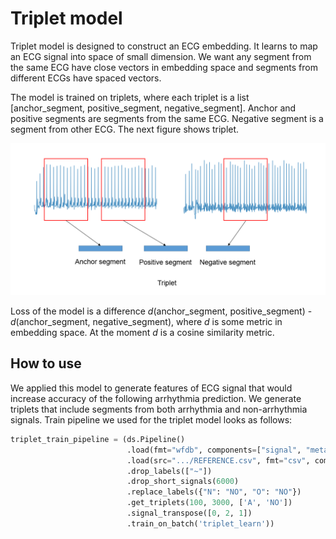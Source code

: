 # Triplet model

Triplet model is designed to construct an ECG embedding. It learns to map an ECG signal into space of small dimension. We want any segment from the same ECG have close vectors in embedding space and segments from different ECGs have spaced vectors. 

The model is trained on triplets, where each triplet is a list [anchor_segment, positive_segment, negative_segment]. Anchor and positive segments are segments from the same ECG. Negative segment is a segment from other ECG. The next figure shows triplet.

![image](triplet.PNG)

Loss of the model is a difference *d*(anchor_segment, positive_segment) - *d*(anchor_segment, negative_segment), where *d* is some metric in embedding space. At the moment *d* is a cosine similarity metric.

## How to use
We applied this model to generate features of ECG signal that would increase accuracy of the following arrhythmia prediction. We generate triplets that include segments from both arrhythmia and non-arrhythmia signals. Train pipeline we used for the triplet model looks as follows:
```python
triplet_train_pipeline = (ds.Pipeline()
                          .load(fmt="wfdb", components=["signal", "meta"])
                          .load(src=".../REFERENCE.csv", fmt="csv", components="target")
                          .drop_labels(["~"])
                          .drop_short_signals(6000)
                          .replace_labels({"N": "NO", "O": "NO"})
                          .get_triplets(100, 3000, ['A', 'NO'])
                          .signal_transpose([0, 2, 1])
                          .train_on_batch('triplet_learn'))
```